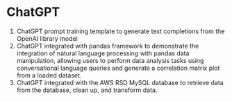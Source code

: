 # ChatGPT
1. ChatGPT prompt training template to generate text completions from the OpenAI library model
2. ChatGPT integrated with pandas framework to demonstrate the integration of natural language processing with pandas data manipulation, allowing users to perform data analysis tasks using conversational language queries and generate a correlation matrix plot from a loaded dataset.
3. ChatGPT integrated with the AWS RSD MySQL database to retrieve data from the database, clean up, and transform data.
